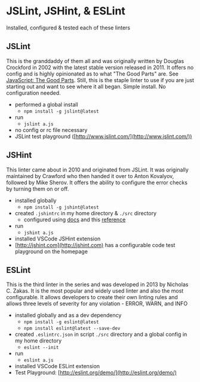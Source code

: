 # JSLint, JSHint, & ESLint

Installed, configured & tested each of these linters

## JSLint

This is the granddaddy of them all and was originally written by Douglas Crockford in 2002 with the latest stable version released in 2011. It offers no config and is highly opinionated as to what "The Good Parts" are. See [JavaScript: The Good Parts](). Still, this is the staple linter to use if you are just starting out and want to see where it all began. Simple install. No configuration needed.

* performed a global install
  * `npm install -g jslint@latest`
* run
  * `jslint a.js`
* no config or rc file necessary
* JSLint test playground ([http://www.jslint.com/](http://www.jslint.com/))

## JSHint

This linter came about in 2010 and originated from JSLint. It was originally maintained by Crawford who then handed it over to Anton Kovalyov, followed by Mike Sherov. It offers the ability to configure the error checks by turning them on or off.

* installed globally
  * `npm install -g jshint@latest`
* created `.jshintrc` in my home directory & `./src` directory
  * configured using [docs](http://jshint.com/docs/options/) and this [reference](https://github.com/jshint/jshint/blob/master/examples/.jshintrc)
* run
  * `jshint a.js`
* installed VSCode JSHint extension
* [http://jshint.com](http://jshint.com) has a configurable code test playground on the homepage

## ESLint

This is the third linter in the series and was developed in 2013 by Nicholas C. Zakas. It is the most popular and widely used linter and also the most configurable. It allows developers to create their own linting rules and allows three levels of severity for any violation - ERROR, WARN, and INFO

* installed globally and as a dev dependency
  * `npm install -g eslint@latest`
  * `npm install eslint@latest --save-dev`
* created `.eslintrc.json` in script `./src` directory and a global config in my home directory
  * `eslint --init`
* run
  * `eslint a.js`
* installed VSCode ESLint extension
* Test Playground: [http://eslint.org/demo/](http://eslint.org/demo/)